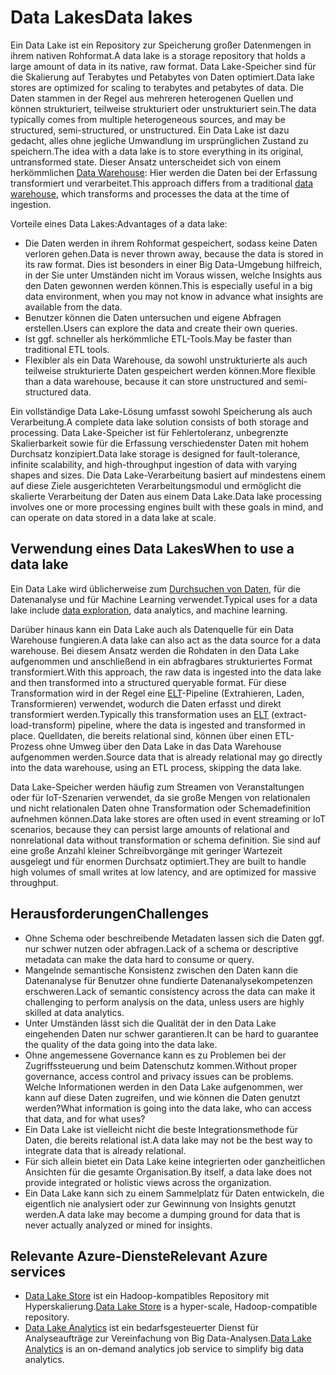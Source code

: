 # <a name="data-lakes"></a><span data-ttu-id="bf0c2-101">Data Lakes</span><span class="sxs-lookup"><span data-stu-id="bf0c2-101">Data lakes</span></span>

<span data-ttu-id="bf0c2-102">Ein Data Lake ist ein Repository zur Speicherung großer Datenmengen in ihrem nativen Rohformat.</span><span class="sxs-lookup"><span data-stu-id="bf0c2-102">A data lake is a storage repository that holds a large amount of data in its native, raw format.</span></span> <span data-ttu-id="bf0c2-103">Data Lake-Speicher sind für die Skalierung auf Terabytes und Petabytes von Daten optimiert.</span><span class="sxs-lookup"><span data-stu-id="bf0c2-103">Data lake stores are optimized for scaling to terabytes and petabytes of data.</span></span> <span data-ttu-id="bf0c2-104">Die Daten stammen in der Regel aus mehreren heterogenen Quellen und können strukturiert, teilweise strukturiert oder unstrukturiert sein.</span><span class="sxs-lookup"><span data-stu-id="bf0c2-104">The data typically comes from multiple heterogeneous sources, and may be structured, semi-structured, or unstructured.</span></span> <span data-ttu-id="bf0c2-105">Ein Data Lake ist dazu gedacht, alles ohne jegliche Umwandlung im ursprünglichen Zustand zu speichern.</span><span class="sxs-lookup"><span data-stu-id="bf0c2-105">The idea with a data lake is to store everything in its original, untransformed state.</span></span> <span data-ttu-id="bf0c2-106">Dieser Ansatz unterscheidet sich von einem herkömmlichen [Data Warehouse](../scenarios/data-warehousing.md): Hier werden die Daten bei der Erfassung transformiert und verarbeitet.</span><span class="sxs-lookup"><span data-stu-id="bf0c2-106">This approach differs from a traditional [data warehouse](../scenarios/data-warehousing.md), which transforms and processes the data at the time of ingestion.</span></span>

<span data-ttu-id="bf0c2-107">Vorteile eines Data Lakes:</span><span class="sxs-lookup"><span data-stu-id="bf0c2-107">Advantages of a data lake:</span></span>

- <span data-ttu-id="bf0c2-108">Die Daten werden in ihrem Rohformat gespeichert, sodass keine Daten verloren gehen.</span><span class="sxs-lookup"><span data-stu-id="bf0c2-108">Data is never thrown away, because the data is stored in its raw format.</span></span> <span data-ttu-id="bf0c2-109">Dies ist besonders in einer Big Data-Umgebung hilfreich, in der Sie unter Umständen nicht im Voraus wissen, welche Insights aus den Daten gewonnen werden können.</span><span class="sxs-lookup"><span data-stu-id="bf0c2-109">This is especially useful in a big data environment, when you may not know in advance what insights are available from the data.</span></span>
- <span data-ttu-id="bf0c2-110">Benutzer können die Daten untersuchen und eigene Abfragen erstellen.</span><span class="sxs-lookup"><span data-stu-id="bf0c2-110">Users can explore the data and create their own queries.</span></span>
- <span data-ttu-id="bf0c2-111">Ist ggf. schneller als herkömmliche ETL-Tools.</span><span class="sxs-lookup"><span data-stu-id="bf0c2-111">May be faster than traditional ETL tools.</span></span>
- <span data-ttu-id="bf0c2-112">Flexibler als ein Data Warehouse, da sowohl unstrukturierte als auch teilweise strukturierte Daten gespeichert werden können.</span><span class="sxs-lookup"><span data-stu-id="bf0c2-112">More flexible than a data warehouse, because it can store unstructured and semi-structured data.</span></span> 

<span data-ttu-id="bf0c2-113">Ein vollständige Data Lake-Lösung umfasst sowohl Speicherung als auch Verarbeitung.</span><span class="sxs-lookup"><span data-stu-id="bf0c2-113">A complete data lake solution consists of both storage and processing.</span></span> <span data-ttu-id="bf0c2-114">Data Lake-Speicher ist für Fehlertoleranz, unbegrenzte Skalierbarkeit sowie für die Erfassung verschiedenster Daten mit hohem Durchsatz konzipiert.</span><span class="sxs-lookup"><span data-stu-id="bf0c2-114">Data lake storage is designed for fault-tolerance, infinite scalability, and high-throughput ingestion of data with varying shapes and sizes.</span></span> <span data-ttu-id="bf0c2-115">Die Data Lake-Verarbeitung basiert auf mindestens einem auf diese Ziele ausgerichteten Verarbeitungsmodul und ermöglicht die skalierte Verarbeitung der Daten aus einem Data Lake.</span><span class="sxs-lookup"><span data-stu-id="bf0c2-115">Data lake processing involves one or more processing engines built with these goals in mind, and can operate on data stored in a data lake at scale.</span></span>

## <a name="when-to-use-a-data-lake"></a><span data-ttu-id="bf0c2-116">Verwendung eines Data Lakes</span><span class="sxs-lookup"><span data-stu-id="bf0c2-116">When to use a data lake</span></span>

<span data-ttu-id="bf0c2-117">Ein Data Lake wird üblicherweise zum [Durchsuchen von Daten](../scenarios/interactive-data-exploration.md), für die Datenanalyse und für Machine Learning verwendet.</span><span class="sxs-lookup"><span data-stu-id="bf0c2-117">Typical uses for a data lake include [data exploration](../scenarios/interactive-data-exploration.md), data analytics, and machine learning.</span></span> 

<span data-ttu-id="bf0c2-118">Darüber hinaus kann ein Data Lake auch als Datenquelle für ein Data Warehouse fungieren.</span><span class="sxs-lookup"><span data-stu-id="bf0c2-118">A data lake can also act as the data source for a data warehouse.</span></span> <span data-ttu-id="bf0c2-119">Bei diesem Ansatz werden die Rohdaten in den Data Lake aufgenommen und anschließend in ein abfragbares strukturiertes Format transformiert.</span><span class="sxs-lookup"><span data-stu-id="bf0c2-119">With this approach, the raw data is ingested into the data lake and then transformed into a structured queryable format.</span></span> <span data-ttu-id="bf0c2-120">Für diese Transformation wird in der Regel eine [ELT](../scenarios/etl.md#extract-load-and-transform-elt)-Pipeline (Extrahieren, Laden, Transformieren) verwendet, wodurch die Daten erfasst und direkt transformiert werden.</span><span class="sxs-lookup"><span data-stu-id="bf0c2-120">Typically this transformation uses an [ELT](../scenarios/etl.md#extract-load-and-transform-elt) (extract-load-transform) pipeline, where the data is ingested and transformed in place.</span></span> <span data-ttu-id="bf0c2-121">Quelldaten, die bereits relational sind, können über einen ETL-Prozess ohne Umweg über den Data Lake in das Data Warehouse aufgenommen werden.</span><span class="sxs-lookup"><span data-stu-id="bf0c2-121">Source data that is already relational may go directly into the data warehouse, using an ETL process, skipping the data lake.</span></span>

<span data-ttu-id="bf0c2-122">Data Lake-Speicher werden häufig zum Streamen von Veranstaltungen oder für IoT-Szenarien verwendet, da sie große Mengen von relationalen und nicht relationalen Daten ohne Transformation oder Schemadefinition aufnehmen können.</span><span class="sxs-lookup"><span data-stu-id="bf0c2-122">Data lake stores are often used in event streaming or IoT scenarios, because they can persist large amounts of relational and nonrelational data without transformation or schema definition.</span></span> <span data-ttu-id="bf0c2-123">Sie sind auf eine große Anzahl kleiner Schreibvorgänge mit geringer Wartezeit ausgelegt und für enormen Durchsatz optimiert.</span><span class="sxs-lookup"><span data-stu-id="bf0c2-123">They are built to handle high volumes of small writes at low latency, and are optimized for massive throughput.</span></span>

## <a name="challenges"></a><span data-ttu-id="bf0c2-124">Herausforderungen</span><span class="sxs-lookup"><span data-stu-id="bf0c2-124">Challenges</span></span>

- <span data-ttu-id="bf0c2-125">Ohne Schema oder beschreibende Metadaten lassen sich die Daten ggf. nur schwer nutzen oder abfragen.</span><span class="sxs-lookup"><span data-stu-id="bf0c2-125">Lack of a schema or descriptive metadata can make the data hard to consume or query.</span></span>
- <span data-ttu-id="bf0c2-126">Mangelnde semantische Konsistenz zwischen den Daten kann die Datenanalyse für Benutzer ohne fundierte Datenanalysekompetenzen erschweren.</span><span class="sxs-lookup"><span data-stu-id="bf0c2-126">Lack of semantic consistency across the data can make it challenging to perform analysis on the data, unless users are highly skilled at data analytics.</span></span>
- <span data-ttu-id="bf0c2-127">Unter Umständen lässt sich die Qualität der in den Data Lake eingehenden Daten nur schwer garantieren.</span><span class="sxs-lookup"><span data-stu-id="bf0c2-127">It can be hard to guarantee the quality of the data going into the data lake.</span></span> 
- <span data-ttu-id="bf0c2-128">Ohne angemessene Governance kann es zu Problemen bei der Zugriffssteuerung und beim Datenschutz kommen.</span><span class="sxs-lookup"><span data-stu-id="bf0c2-128">Without proper governance, access control and privacy issues can be problems.</span></span> <span data-ttu-id="bf0c2-129">Welche Informationen werden in den Data Lake aufgenommen, wer kann auf diese Daten zugreifen, und wie können die Daten genutzt werden?</span><span class="sxs-lookup"><span data-stu-id="bf0c2-129">What information is going into the data lake, who can access that data, and for what uses?</span></span>
- <span data-ttu-id="bf0c2-130">Ein Data Lake ist vielleicht nicht die beste Integrationsmethode für Daten, die bereits relational ist.</span><span class="sxs-lookup"><span data-stu-id="bf0c2-130">A data lake may not be the best way to integrate data that is already relational.</span></span>
- <span data-ttu-id="bf0c2-131">Für sich allein bietet ein Data Lake keine integrierten oder ganzheitlichen Ansichten für die gesamte Organisation.</span><span class="sxs-lookup"><span data-stu-id="bf0c2-131">By itself, a data lake does not provide integrated or holistic views across the organization.</span></span> 
- <span data-ttu-id="bf0c2-132">Ein Data Lake kann sich zu einem Sammelplatz für Daten entwickeln, die eigentlich nie analysiert oder zur Gewinnung von Insights genutzt werden.</span><span class="sxs-lookup"><span data-stu-id="bf0c2-132">A data lake may become a dumping ground for data that is never actually analyzed or mined for insights.</span></span>

## <a name="relevant-azure-services"></a><span data-ttu-id="bf0c2-133">Relevante Azure-Dienste</span><span class="sxs-lookup"><span data-stu-id="bf0c2-133">Relevant Azure services</span></span>

- <span data-ttu-id="bf0c2-134">[Data Lake Store](/azure/data-lake-store/) ist ein Hadoop-kompatibles Repository mit Hyperskalierung.</span><span class="sxs-lookup"><span data-stu-id="bf0c2-134">[Data Lake Store](/azure/data-lake-store/) is a hyper-scale, Hadoop-compatible repository.</span></span>
- <span data-ttu-id="bf0c2-135">[Data Lake Analytics](/azure/data-lake-analytics/) ist ein bedarfsgesteuerter Dienst für Analyseaufträge zur Vereinfachung von Big Data-Analysen.</span><span class="sxs-lookup"><span data-stu-id="bf0c2-135">[Data Lake Analytics](/azure/data-lake-analytics/) is an on-demand analytics job service to simplify big data analytics.</span></span>

